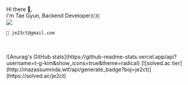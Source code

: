 Hi there 👋,  
I'm Tae Gyun, Backend Developer🇰🇷
<br>
<a href="https://www.instagram.com/tg.kim/"><img src="https://img.shields.io/badge/Instagram-E4405F?style=flat-square&logo=Instagram&logoColor=white"/></a>
<br>

~~~
💌 je23ct@gmail.com
~~~

<br>
<br>
![Anurag's GitHub stats](https://github-readme-stats.vercel.app/api?username=t-g-kim&show_icons=true&theme=radical)  
[![solved.ac tier](http://mazassumnida.wtf/api/generate_badge?boj=je2ct)](https://solved.ac/je2ct)

